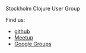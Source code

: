 Stockholm Clojure User Group

Find us:
* [github](http://github.com/sclojug/)
* [Meetup](http://www.meetup.com/sthlm-clj/)
* [Google Groups](https://groups.google.com/forum/?fromgroups#!forum/stockholm-clojure-user-group)
